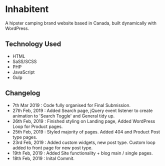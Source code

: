# Inhabitent

A hipster camping brand website based in Canada, built dynamically with WordPress.

## Technology Used

* HTML
* SaSS/SCSS
* PHP
* JavaScript
* Gulp

## Changelog 

* 7th Mar 2019 : Code fully organised for Final Submission.
* 27th Feb, 2019 : Added Search page, jQuery event listener to create animation to 'Search Toggle' and General tidy up.
* 26th Feb, 2019 : Finished styling on Landing page, Added WordPress Loop for Product pages.
* 25th Feb, 2019 : Styled majority of pages. Added 404 and Product Post type pages.
* 23rd Feb, 2019 : Added custom widgets, new post type. Custom loop added to front page for new post type.
* 19th Feb, 2019 : Added Site functionality + blog main / single pages.
* 18th Feb, 2019 : Inital Commit.